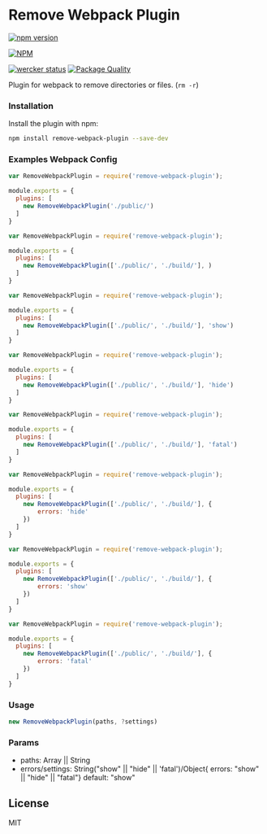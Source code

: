 # Remove Webpack Plugin

[![npm version](https://badge.fury.io/js/remove-webpack-plugin.svg)](https://badge.fury.io/js/remove-webpack-plugin)

[![NPM](https://nodei.co/npm/remove-webpack-plugin.png?downloads=true&downloadRank=true&stars=true)](https://nodei.co/npm/remove-webpack-plugin/)

[![wercker status](https://app.wercker.com/status/16bc0b80e4385b9d38ee4d2f742c962c/m "wercker status")](https://app.wercker.com/project/bykey/16bc0b80e4385b9d38ee4d2f742c962c)
[![Package Quality](http://npm.packagequality.com/badge/remove-webpack-plugin.png)](http://packagequality.com/#?package=remove-webpack-plugin)

Plugin for webpack to remove directories or files. (`rm -r`)

### Installation

Install the plugin with npm:

```sh
npm install remove-webpack-plugin --save-dev
```

### Examples Webpack Config

```javascript
var RemoveWebpackPlugin = require('remove-webpack-plugin');

module.exports = {
  plugins: [
    new RemoveWebpackPlugin('./public/')
  ]
}
```

```javascript
var RemoveWebpackPlugin = require('remove-webpack-plugin');

module.exports = {
  plugins: [
    new RemoveWebpackPlugin(['./public/', './build/'], )
  ]
}
```

```javascript
var RemoveWebpackPlugin = require('remove-webpack-plugin');

module.exports = {
  plugins: [
    new RemoveWebpackPlugin(['./public/', './build/'], 'show')
  ]
}
```

```javascript
var RemoveWebpackPlugin = require('remove-webpack-plugin');

module.exports = {
  plugins: [
    new RemoveWebpackPlugin(['./public/', './build/'], 'hide')
  ]
}
```

```javascript
var RemoveWebpackPlugin = require('remove-webpack-plugin');

module.exports = {
  plugins: [
    new RemoveWebpackPlugin(['./public/', './build/'], 'fatal')
  ]
}
```

```javascript
var RemoveWebpackPlugin = require('remove-webpack-plugin');

module.exports = {
  plugins: [
    new RemoveWebpackPlugin(['./public/', './build/'], {
		errors: 'hide'
	})
  ]
}
```

```javascript
var RemoveWebpackPlugin = require('remove-webpack-plugin');

module.exports = {
  plugins: [
    new RemoveWebpackPlugin(['./public/', './build/'], {
		errors: 'show'
	})
  ]
}
```

```javascript
var RemoveWebpackPlugin = require('remove-webpack-plugin');

module.exports = {
  plugins: [
    new RemoveWebpackPlugin(['./public/', './build/'], {
		errors: 'fatal'
	})
  ]
}
```

### Usage

```javascript
new RemoveWebpackPlugin(paths, ?settings)
```

### Params

- paths: Array || String
- errors/settings: String("show" || "hide" || 'fatal')/Object{ errors: "show" || "hide" || "fatal"}
default: "show"

License
----

MIT
